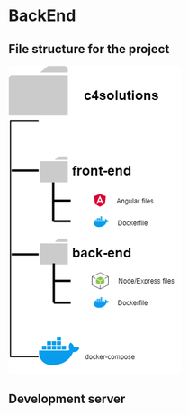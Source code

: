 # BackEnd
## File structure for the project
<img src="./filestructure.png">

## Development server

